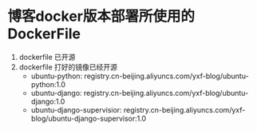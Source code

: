 # 博客docker版本部署所使用的 DockerFile

1. dockerfile 已开源
2. dockerfile 打好的镜像已经开源
    - ubuntu-python: registry.cn-beijing.aliyuncs.com/yxf-blog/ubuntu-python:1.0
    - ubuntu-django: registry.cn-beijing.aliyuncs.com/yxf-blog/ubuntu-django:1.0
    - ubuntu-django-supervisior: registry.cn-beijing.aliyuncs.com/yxf-blog/ubuntu-django-supervisor:1.0
